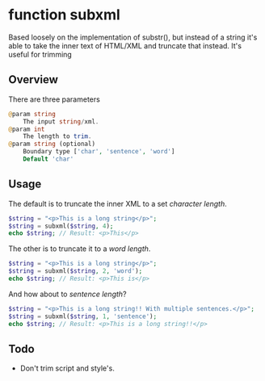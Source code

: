 # function subxml

Based loosely on the implementation of substr(), but instead of a string it's able to take the inner text of HTML/XML and truncate that instead. It's useful for trimming 

## Overview

There are three parameters

```php
@param string
	The input string/xml.
@param int
	The length to trim.
@param string (optional)
	Boundary type ['char', 'sentence', 'word']
	Default 'char'
```

## Usage

The default is to truncate the inner XML to a set *character length*.

```php
$string = "<p>This is a long string</p>";
$string = subxml($string, 4);
echo $string; // Result: <p>This</p>
```

The other is to truncate it to a *word length*.

```php
$string = "<p>This is a long string</p>";
$string = subxml($string, 2, 'word');
echo $string; // Result: <p>This is</p>
```

And how about to *sentence length*?

```php
$string = "<p>This is a long string!! With multiple sentences.</p>";
$string = subxml($string, 1, 'sentence');
echo $string; // Result: <p>This is a long string!!</p>
```

## Todo

- Don't trim script and style's.